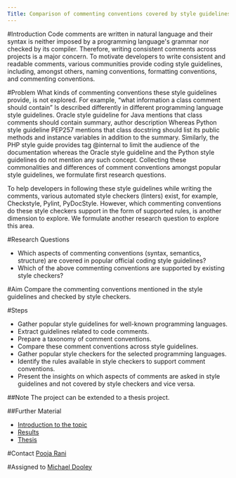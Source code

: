 ```yaml
---
Title: Comparison of commenting conventions covered by style guidelines and tools
---
```


#Introduction
Code comments are written in natural language and their syntax is neither imposed by a programming language's grammar nor checked by its compiler. Therefore, writing consistent comments across projects is a major concern. To motivate developers to write consistent and readable comments, various communities provide coding style guidelines, including, amongst others, naming conventions, formatting conventions, and commenting conventions.

#Problem
 What kinds of commenting conventions these style guidelines provide, is not explored. For example, “what information a class comment should contain” Is described differently in different programming language style guidelines. Oracle style guideline for Java mentions that class comments should contain summary, author description Whereas Python style guideline PEP257 mentions that class docstring should list its public methods and instance variables in addition to the summary. 
Similarly, the PHP style guide provides tag @internal to limit the audience of the documentation whereas the Oracle style guideline and the Python style guidelines do not mention any such concept. 
Collecting these commonalities and differences of comment conventions amongst popular style guidelines, we formulate first research questions.

To help developers in following these style guidelines while writing the comments, various automated style checkers (linters) exist, for example, Checkstyle, Pylint, PyDocStyle. However, which commenting conventions do these style checkers support in the form of supported rules, is another dimension to explore. We formulate another research question to explore this area.

#Research Questions

-  Which aspects of commenting conventions (syntax, semantics, structure) are covered in popular official coding style guidelines?
-  Which of the above commenting conventions are supported by existing style checkers?

#Aim
Compare the commenting conventions mentioned in the style guidelines and checked by style checkers.

#Steps

-  Gather popular style guidelines for well-known programming languages.
-  Extract guidelines related to code comments.
-  Prepare a taxonomy of comment conventions.
-  Compare these comment conventions across style guidelines.
-  Gather popular style checkers for the selected programming languages. 
-  Identify the rules available in style checkers to support comment conventions. 
-  Present the insights on which aspects of comments are asked in style guidelines and not covered by style checkers and vice versa. 

##Note
The project can be extended to a thesis project.

##Further Material

-  [Introduction to the topic](http://scg.unibe.ch/download/softwarecomposition/2021-03-30-Dooley-StyleCheckerSupport.pdf)
-  [Results](http://scg.unibe.ch/download/softwarecomposition/2021-06-29-Dooley-StyleCheckerSupport.pdf)
-  [Thesis](http://scg.unibe.ch/archive/projects/Dool21a.pdf) 

#Contact
[Pooja Rani](%base_url%/staff/Pooja-Rani)

#Assigned to
[Michael Dooley](%base_url%/wiki/alumni/MichaelDooley)
